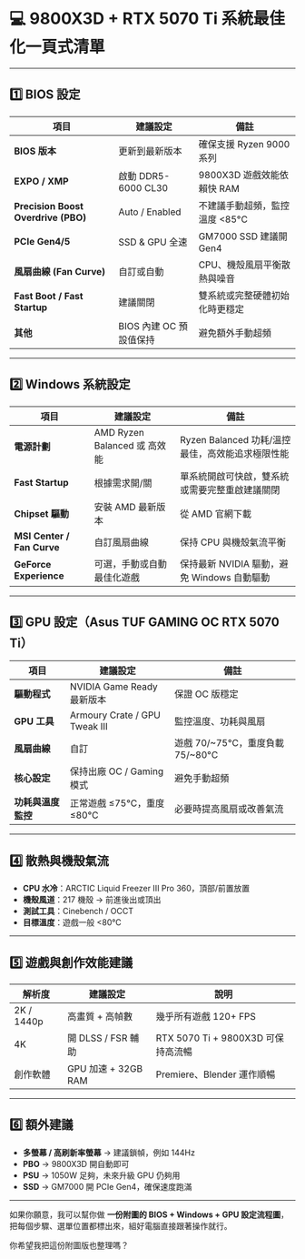 # 💻 9800X3D + RTX 5070 Ti 系統最佳化一頁式清單

---

## 1️⃣ BIOS 設定

| 項目                                  | 建議設定              | 備註                  |
| ----------------------------------- | ----------------- | ------------------- |
| **BIOS 版本**                         | 更新到最新版本           | 確保支援 Ryzen 9000 系列  |
| **EXPO / XMP**                      | 啟動 DDR5-6000 CL30 | 9800X3D 遊戲效能依賴快 RAM |
| **Precision Boost Overdrive (PBO)** | Auto / Enabled    | 不建議手動超頻，監控溫度 <85°C  |
| **PCIe Gen4/5**                     | SSD & GPU 全速      | GM7000 SSD 建議開 Gen4 |
| **風扇曲線 (Fan Curve)**                | 自訂或自動             | CPU、機殼風扇平衡散熱與噪音     |
| **Fast Boot / Fast Startup**        | 建議關閉    | 雙系統或完整硬體初始化時更穩定     |
| **其他**                              | BIOS 內建 OC 預設值保持  | 避免額外手動超頻            |

---

## 2️⃣ Windows 系統設定

| 項目                         | 建議設定                     | 備註                               |
| -------------------------- | ------------------------ | -------------------------------- |
| **電源計劃**                   | AMD Ryzen Balanced 或 高效能 | Ryzen Balanced 功耗/溫控最佳，高效能追求極限性能 |
| **Fast Startup**           | 根據需求開/關                  | 單系統開啟可快啟，雙系統或需要完整重啟建議關閉          |
| **Chipset 驅動**             | 安裝 AMD 最新版本              | 從 AMD 官網下載                       |
| **MSI Center / Fan Curve** | 自訂風扇曲線                   | 保持 CPU 與機殼氣流平衡                   |
| **GeForce Experience**     | 可選，手動或自動最佳化遊戲            | 保持最新 NVIDIA 驅動，避免 Windows 自動驅動   |

---

## 3️⃣ GPU 設定（Asus TUF GAMING OC RTX 5070 Ti）

| 項目          | 建議設定                          | 備註                        |
| ----------- | ----------------------------- | ------------------------- |
| **驅動程式**    | NVIDIA Game Ready 最新版本        | 保證 OC 版穩定                 |
| **GPU 工具**  | Armoury Crate / GPU Tweak III | 監控溫度、功耗與風扇                |
| **風扇曲線**    | 自訂                            | 遊戲 70/~75°C，重度負載 75/~80°C |
| **核心設定**    | 保持出廠 OC / Gaming 模式           | 避免手動超頻                    |
| **功耗與溫度監控** | 正常遊戲 ≤75°C，重度 ≤80°C           | 必要時提高風扇或改善氣流              |

---

## 4️⃣ 散熱與機殼氣流

* **CPU 水冷**：ARCTIC Liquid Freezer III Pro 360，頂部/前置放置
* **機殼風道**：217 機殼 → 前進後出或頂出
* **測試工具**：Cinebench / OCCT
* **目標溫度**：遊戲一般 <80°C

---

## 5️⃣ 遊戲與創作效能建議

| 解析度        | 建議設定              | 說明                           |
| ---------- | ----------------- | ---------------------------- |
| 2K / 1440p | 高畫質 + 高幀數         | 幾乎所有遊戲 120+ FPS              |
| 4K         | 開 DLSS / FSR 輔助   | RTX 5070 Ti + 9800X3D 可保持高流暢 |
| 創作軟體       | GPU 加速 + 32GB RAM | Premiere、Blender 運作順暢        |

---

## 6️⃣ 額外建議

* **多螢幕 / 高刷新率螢幕** → 建議鎖幀，例如 144Hz
* **PBO** → 9800X3D 開自動即可
* **PSU** → 1050W 足夠，未來升級 GPU 仍夠用
* **SSD** → GM7000 開 PCIe Gen4，確保速度跑滿

---

如果你願意，我可以幫你做 **一份附圖的 BIOS + Windows + GPU 設定流程圖**，把每個步驟、選單位置都標出來，組好電腦直接跟著操作就行。

你希望我把這份附圖版也整理嗎？
